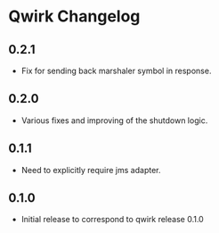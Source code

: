 Qwirk Changelog
=====================

0.2.1
-----

 - Fix for sending back marshaler symbol in response.

0.2.0
-----

 - Various fixes and improving of the shutdown logic.

0.1.1
-----

 - Need to explicitly require jms adapter.

0.1.0
-----

 - Initial release to correspond to qwirk release 0.1.0

